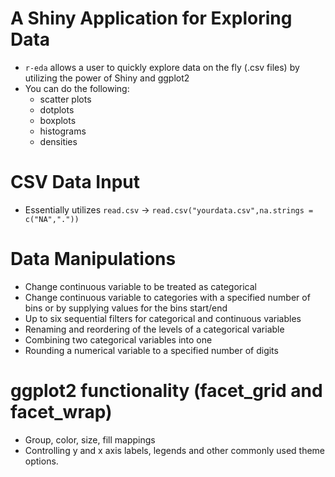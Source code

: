 # A Shiny Application for Exploring Data

- `r-eda` allows a user to quickly explore data on the fly (.csv files) by utilizing the power of Shiny and ggplot2 
- You can do the following:
  - scatter plots
  - dotplots
  - boxplots
  - histograms
  - densities

# CSV Data Input

 - Essentially utilizes `read.csv` -> `read.csv("yourdata.csv",na.strings = c("NA","."))`

# Data Manipulations

 - Change continuous variable to be treated as categorical
 - Change continuous variable to categories with a specified number of bins or by supplying values for the bins start/end
 - Up to six sequential filters for categorical and continuous variables
 - Renaming and reordering of the levels of a categorical variable
 - Combining two categorical variables into one
 - Rounding a numerical variable to a specified number of digits
 
# ggplot2 functionality (facet_grid and facet_wrap)

 - Group, color, size, fill mappings
 - Controlling y and x axis labels, legends and other commonly used theme options.


